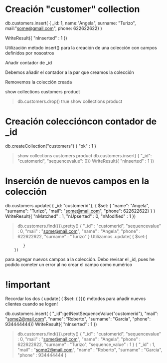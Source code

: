 # Creación "customer" collection

 db.customers.insert( { 
 _id: 1, 
 name:"Angela",
 surname: "Turizo", 
 mail:"some@gmail.com", 
 phone: 622622622} )
 
WriteResult({ "nInserted" : 1 })

Utilización método insert() para la creación de una colección con campos definidos por nosostros

Añadir contador de _id

Debemos añadir el contador a la par que creamos la colección

Removemos la colección creada

 show collections
customers
product
> db.customers.drop()
true
> show collections
product

# Creación coleccióncon contador de _id

 db.createCollection("customers")
{ "ok" : 1 }
> show collections
customers
product
> db.customers.insert( { "_id": "customerid", "sequencevalue": 0})
WriteResult({ "nInserted" : 1 })

# Inserción de nuevos campos en la colección

 db.customers.update( { _id: "customerid"}, { $set: { "name": "Angela", "surname": "Turizo", "mail": "some@mail.com", "phone": 622622622} }  )
WriteResult({ "nMatched" : 1, "nUpserted" : 0, "nModified" : 1 })
> db.customers.find({}).pretty()
{
        "_id" : "customerid",
        "sequencevalue" : 0,
        "mail" : "some@mail.com",
        "name" : "Angela",
        "phone" : 622622622,
        "surname" : "Turizo"
}
Utilizamos .update( { $set:{

            }
        })
para agregar nuevos campos a la colección. Debo revisar el _id, pues he podido cometer un error al no crear el campo como numérico
 # !important

 Recordar los dos ( update( { $set: { }})) métodos para añadir nuevos clientes cuando se logen!

db.customers.insert( { "_id":getNextSequenceValue("customerid"), "mail": "some2@mail.com", "name": "Roberto", "surname": "Garcia", "phone": 934444444})
WriteResult({ "nInserted" : 1 })
> db.customers.find({}).pretty()
{
        "_id" : "customerid",
        "sequencevalue" : 0,
        "mail" : "some@mail.com",
        "name" : "Angela",
        "phone" : 622622622,
        "surname" : "Turizo",
        "sequence_value" : 1
}
{
        "_id" : 1,
        "mail" : "some2@mail.com",
        "name" : "Roberto",
        "surname" : "Garcia",
        "phone" : 934444444
}
